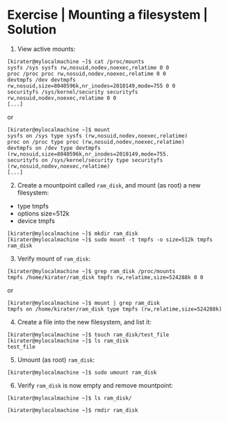 # Exercise | Mounting a filesystem | Solution

1. View active mounts:

```console
[kirater@mylocalmachine ~]$ cat /proc/mounts
sysfs /sys sysfs rw,nosuid,nodev,noexec,relatime 0 0
proc /proc proc rw,nosuid,nodev,noexec,relatime 0 0
devtmpfs /dev devtmpfs rw,nosuid,size=8040596k,nr_inodes=2010149,mode=755 0 0
securityfs /sys/kernel/security securityfs rw,nosuid,nodev,noexec,relatime 0 0
[...]
```

or

```console
[kirater@mylocalmachine ~]$ mount
sysfs on /sys type sysfs (rw,nosuid,nodev,noexec,relatime)
proc on /proc type proc (rw,nosuid,nodev,noexec,relatime)
devtmpfs on /dev type devtmpfs (rw,nosuid,size=8040596k,nr_inodes=2010149,mode=755.
securityfs on /sys/kernel/security type securityfs (rw,nosuid,nodev,noexec,relatime)
[...]
```

2. Create a mountpoint called `ram_disk`, and mount (as root) a new filesystem:
  - type tmpfs
  - options size=512k
  - device tmpfs

```console
[kirater@mylocalmachine ~]$ mkdir ram_disk
[kirater@mylocalmachine ~]$ sudo mount -t tmpfs -o size=512k tmpfs ram_disk
```

3. Verify mount of `ram_disk`:

```console
[kirater@mylocalmachine ~]$ grep ram_disk /proc/mounts 
tmpfs /home/kirater/ram_disk tmpfs rw,relatime,size=524288k 0 0
```

or

```console
[kirater@mylocalmachine ~]$ mount | grep ram_disk
tmpfs on /home/kirater/ram_disk type tmpfs (rw,relatime,size=524288k)
```

4. Create a file into the new filesystem, and list it:

```console
[kirater@mylocalmachine ~]$ touch ram_disk/test_file
[kirater@mylocalmachine ~]$ ls ram_disk
test_file
```

5. Umount (as root) `ram_disk`:

```console
[kirater@mylocalmachine ~]$ sudo umount ram_disk
```

6. Verify `ram_disk` is now empty and remove mountpoint:

```console
[kirater@mylocalmachine ~]$ ls ram_disk/

[kirater@mylocalmachine ~]$ rmdir ram_disk
```
